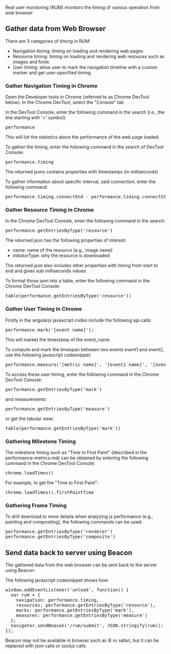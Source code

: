 Real user monitoring (RUM) monitors the timing of various operation from web browser

## Gather data from Web Browser
There are 3 categories of timing in RUM:

* Navigation timing: timing on loading and rendering web pages
* Resource timing: timing on loading and rendering web resouces such as images and fonts
* User timing: allow user to mark the navigation timeline with a custom marker and get user-specified timing

### Gather Navigation Timing in Chrome

Open the Developer tools in Chrome (referred to as Chrome DevTool below). In the Chrome DevTool, select the "Console" tab

In the DevTool Console, enter the following command in the search (i.e., the line starting with '>' symbol):

<pre>
performance
</pre>

This will list the statistics about the performance of the web page loaded.

To gather the timing, enter the following command in the search of DevTool Console:

<pre>
performance.timing
</pre>

The returned jsons contains properties with timestamps (in milliseconds)

To gather information about specific interval, said connection, enter the following command:

<pre>
performance.timing.connectEnd - performance.timing.connectStart
</pre>

### Gather Resource Timing in Chrome

In the Chrome DevTool Console, enter the following command in the search:

<pre>
performance.getEntriesByType('resource')
</pre>

The returned json has the following properties of interest:

* name: name of the resource (e.g., image name)
* initiatorType: why the resource is downloaded

The returned json also includes other properties with timing from start to end and gives sub milliseconds values

To format those json into a table, enter the following command in the Chrome DevTool Console:

<pre>
table(performance.getEntriesByType('resource'))
</pre>

### Gather User Timing in Chrome

Firstly in the angularjs javascript codes include the following api calls:

<pre>
performance.mark('[event_name]');
</pre>

This will market the timestamp of the event_name

To compute and mark the timespan between two events event1 and event2, use the following javascript codesnippet:

<pre>
performance.measure('[metric_name]', '[event1_name]', '[event2_name]');
</pre>

To access these user timing, enter the following command in the Chrome DevTool Console:

<pre>
performance.getEntriesByType('mark')
</pre>

and measurements:

<pre>
performance.getEntriesByType('measure')
</pre>

or get the tabular view:

<pre>
table(performance.getEntriesByType('mark'))
</pre>

### Gathering Milestone Timing

The milestone timing such as "Time to First Paint" (described in the performance-metrics.md) can be obtained by
entering the following command in the Chrome DevTool Console:

<pre>
chrome.loadTimes()
</pre>

For example, to get the "Time to First Paint":

<pre>
chrome.loadTimes().firstPaintTime
</pre>

### Gathering Frame Timing

To drill download to more details when analyzing js performance (e.g., painting and compositing), the following commands can be used:

<pre>
performance.getEntriesByType('renderer')
performance.getEntriesByType('composite')
</pre>

## Send data back to server using Beacon

The gathered data from the web browser can be sent back to the server using Beacon:

The following javascript codesnippet shows how:

<pre>
window.addEventListener('unload', function() {
  var rum = {
    navigation: performance.timing,
    resources: performance.getEntriesByType('resource'),
    marks: performance.getEntriesByType('mark'),
    measures: performance.getEntriesByType('measure')
  };
  navigator.sendBeacon('/rum/submit', JSON.stringify(rum));
});
</pre>

Beacon may not be available in browser such as IE or safari, but it can be replaced with json calls or sockjs calls


